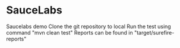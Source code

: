 # SauceLabs
Saucelabs demo
Clone the git repository to local
Run the test using command "mvn clean test"
Reports can be found in "target/surefire-reports"
